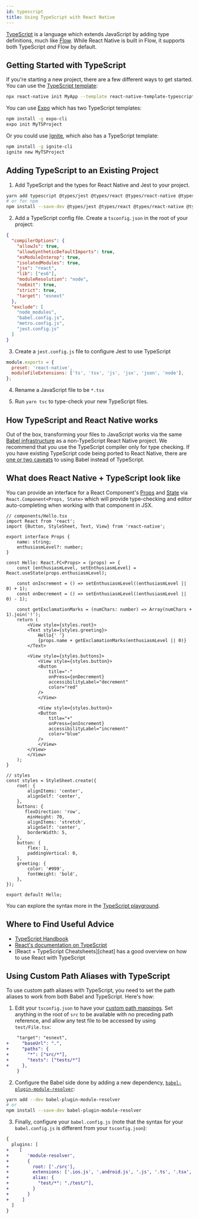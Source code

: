```yaml
---
id: typescript
title: Using TypeScript with React Native
---
```


[TypeScript][ts] is a language which extends JavaScript by adding type definitions, much like [Flow][flow]. While React Native is built in Flow, it supports both TypeScript _and_ Flow by default.

## Getting Started with TypeScript

If you're starting a new project, there are a few different ways to get started. You can use the [TypeScript template][ts-template]:

```sh
npx react-native init MyApp --template react-native-template-typescript
```

You can use [Expo][expo] which has two TypeScript templates:

```sh
npm install -g expo-cli
expo init MyTSProject
```

Or you could use [Ignite][ignite], which also has a TypeScript template:

```sh
npm install -g ignite-cli
ignite new MyTSProject
```

## Adding TypeScript to an Existing Project

1. Add TypeScript and the types for React Native and Jest to your project.

```sh
yarn add typescript @types/jest @types/react @types/react-native @types/react-test-renderer
# or for npm
npm install --save-dev @types/jest @types/react @types/react-native @types/react-test-renderer
```

2. Add a TypeScript config file. Create a `tsconfig.json` in the root of your project:

```json
{
  "compilerOptions": {
    "allowJs": true,
    "allowSyntheticDefaultImports": true,
    "esModuleInterop": true,
    "isolatedModules": true,
    "jsx": "react",
    "lib": ["es6"],
    "moduleResolution": "node",
    "noEmit": true,
    "strict": true,
    "target": "esnext"
  },
  "exclude": [
    "node_modules",
    "babel.config.js",
    "metro.config.js",
    "jest.config.js"
  ]
}
```

3. Create a `jest.config.js` file to configure Jest to use TypeScript

```js
module.exports = {
  preset: 'react-native',
  moduleFileExtensions: ['ts', 'tsx', 'js', 'jsx', 'json', 'node'],
};
```

4. Rename a JavaScript file to be `*.tsx`

5. Run `yarn tsc` to type-check your new TypeScript files.

## How TypeScript and React Native works

Out of the box, transforming your files to JavaScript works via the same [Babel infrastructure][babel] as a non-TypeScript React Native project. We recommend that you use the TypeScript compiler only for type checking. If you have existing TypeScript code being ported to React Native, there are [one or two caveats][babel-7-caveats] to using Babel instead of TypeScript.

## What does React Native + TypeScript look like

You can provide an interface for a React Component's [Props][props] and [State][state] via `React.Component<Props, State>` which will provide type-checking and editor auto-completing when working with that component in JSX.

```tsx
// components/Hello.tsx
import React from 'react';
import {Button, StyleSheet, Text, View} from 'react-native';

export interface Props {
    name: string;
    enthusiasmLevel?: number;
}

const Hello: React.FC<Props> = (props) => {
    const [enthusiasmLevel, setEnthusiasmLevel] = React.useState(props.enthusiasmLevel);

    const onIncrement = () => setEnthusiasmLevel((enthusiasmLevel || 0) + 1);
    const onDecrement = () => setEnthusiasmLevel((enthusiasmLevel || 0) - 1);

    const getExclamationMarks = (numChars: number) => Array(numChars + 1).join('!');
    return (
        <View style={styles.root}>
        <Text style={styles.greeting}>
            Hello{' '}
            {props.name + getExclamationMarks(enthusiasmLevel || 0)}
        </Text>

        <View style={styles.buttons}>
            <View style={styles.button}>
            <Button
                title="-"
                onPress={onDecrement}
                accessibilityLabel="decrement"
                color="red"
            />
            </View>

            <View style={styles.button}>
            <Button
                title="+"
                onPress={onIncrement}
                accessibilityLabel="increment"
                color="blue"
            />
            </View>
        </View>
        </View>
    );
}

// styles
const styles = StyleSheet.create({
    root: {
        alignItems: 'center',
        alignSelf: 'center',
    },
    buttons: {
       flexDirection: 'row',
        minHeight: 70,
        alignItems: 'stretch',
        alignSelf: 'center',
        borderWidth: 5,
    },
    button: {
        flex: 1,
        paddingVertical: 0,
    },
    greeting: {
        color: '#999',
        fontWeight: 'bold',
    },
});

export default Hello;
```

You can explore the syntax more in the [TypeScript playground][tsplay].

## Where to Find Useful Advice

- [TypeScript Handbook][ts-handbook]
- [React's documentation on TypeScript][react-ts]
- [React + TypeScript Cheatsheets][cheat] has a good overview on how to use React with TypeScript

## Using Custom Path Aliases with TypeScript

To use custom path aliases with TypeScript, you need to set the path aliases to work from both Babel and TypeScript. Here's how:

1. Edit your `tsconfig.json` to have your [custom path mappings][path-map]. Set anything in the root of `src` to be available with no preceding path reference, and allow any test file to be accessed by using `test/File.tsx`:

```diff
    "target": "esnext",
+     "baseUrl": ".",
+     "paths": {
+       "*": ["src/*"],
+       "tests": ["tests/*"]
+     },
    }
```

2. Configure the Babel side done by adding a new dependency, [`babel-plugin-module-resolver`][bpmr]:

```sh
yarn add --dev babel-plugin-module-resolver
# or
npm install --save-dev babel-plugin-module-resolver
```

3. Finally, configure your `babel.config.js` (note that the syntax for your `babel.config.js` is different from your `tsconfig.json`):

```diff
{
  plugins: [
+    [
+       'module-resolver',
+       {
+         root: ['./src'],
+         extensions: ['.ios.js', '.android.js', '.js', '.ts', '.tsx', '.json'],
+         alias: {
+           "test/*": "./test/"],
+         }
+       }
+     ]
  ]
}
```

[react-ts]: https://reactjs.org/docs/static-type-checking.html#typescript
[ts]: https://www.typescriptlang.org/
[flow]: https://flow.org
[ts-template]: https://github.com/react-native-community/react-native-template-typescript
[babel]: /react-native/docs/javascript-environment#javascript-syntax-transformers
[babel-7-caveats]: https://babeljs.io/docs/en/next/babel-plugin-transform-typescript
[cheats]: https://github.com/typescript-cheatsheets/react-typescript-cheatsheet#reacttypescript-cheatsheets
[ts-handbook]: http://www.typescriptlang.org/docs/home.html
[props]: /react-native/docs/props.html
[state]: /react-native/docs/state.html
[path-map]: https://www.typescriptlang.org/docs/handbook/module-resolution.html#path-mapping
[bpmr]: https://github.com/tleunen/babel-plugin-module-resolver
[expo]: https://expo.io
[ignite]: https://infinite.red/ignite
[tsplay]: https://www.typescriptlang.org/play/?strictNullChecks=false&esModuleInterop=true&jsx=3#code/JYWwDg9gTgLgBAJQKYEMDG8BmUIjgcilQ3wG4BYAKFEljgG8AhAVxhggDsAaOAZRgCeAGyS8AFkiQweAFSQAPaXABqwJAHcAvnGy4CRdDAC0HFDGAA3JGSpUFteMA4wkUTOiRwACjjABnBio4YLhTECQALjg-GCgnAHMKShC4JGcxZj9gFD8QABkkKyEAfiiOZhAAI1ckzVtKNE4YuAAJJCEhCCjkQwA6ADEAYQAeHwh-AD44AF44AAowXz8AShmp+iCQxo5mgG00mAysnPzC9p4-KQBRdMzs3IKigF0ZxGIYXszRGDMkBaXegcjvdTkVlklNsFts1OABJDhoIjhZyvOaraZTS4wG6HO4nR7tOZzIF4h5nIRwAA+lLgAAZVgBqOAARnBkLg0PgnAAIkhEUhkfBZmi1tFrrdjmSikSSZLQe0qTT6XAjCy2ZR2Zy4PFrvI0EIUCAzMBOABZFBQADWAWF5RAgzEFr8ZQq1Sg6KmAEEoFAUAI5naHU64EzWb0AFYQJxzfAAQnw6pSRBgzCgHHm7JSw1UGmighE03oMWESD8vRwEBgmgmmZCwzkijzJcLxZEZfiRCkCWrtZSwTaHQg9HwBDqyT7E-oi3GZbCniZOuxeoNRvMZot1uJEpBBIp1LpyzHE+CwwA9A2YDWNeOJ9m1OomwWi-nS71Kqx2Dsezfjyecw-WyQFsXzLd82E4b9fyzFhwI4XsoPMGACwAIiMZD4N-TgfFLPxCx5PkkQOI8oIndA0Bw4BKmAIRgEEPIUGqIRpmQgATAiBQOdCfxIqEIE6KBmKIFiuJ4uBTyvUSz3-K8MLrf9HyA58S1Aj8IIknjhhgz9ZInRCUIZETRJCLCiD8XD6DhBFCOcYijLgMiKKomi6IY9pmKcflBUMuzGn45jKiEZgkG8qDxJ0uApPvdTb1PaT4MijRorgRMQjHMcqFPU8FL8KgtUAm0+BfcRJA+flfjmDYfwrGAokq38UBo+IOFhFwQGdAhyOcVx8C4eCGuAJreHaTAonwTqXCgHr2U0XqfzAz92rqidMBEeRuWAIgMBNDhRpwdQpu4kIQCcNoBrEGq4AAdlpWb6sa5rWva-AYmTNAxAOu6Bo4IahBGjqDm627j0qaA2KgAB1YAWMOKIAFYgeCGb2XmzhavglaFCiZkEb7MAUBYliEmUVxzDQBqohu6acY7EqEjRw7eP40aAGIAE52Y+49ME4GBwaQM6LvwEGhBYznEdmzRwSAA
